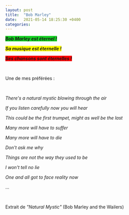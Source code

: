 ```yaml
---
layout: post
title:  "Bob Marley"
date:   2021-05-14 18:25:30 +0400
categories: 
---
```


<span style="background: #14d022">***Bob Marley est éternel !***</span>

<span style="background: yellow">***Sa musique est éternelle !***</span>

<span style="background: red">***Ses chansons sont éternelles !***</span>


<br>

Une de mes préférées :

<br>

*There's a natural mystic blowing through the air*

*If you listen carefully now you will hear*

*This could be the first trumpet, might as well be the last*

*Many more will have to suffer*

*Many more will have to die*

*Don't ask me why*

*Things are not the way they used to be*

*I won't tell no lie*

*One and all got to face reality now*

...

<br>

Extrait de *"Natural Mystic"* (Bob Marley and the Wailers)